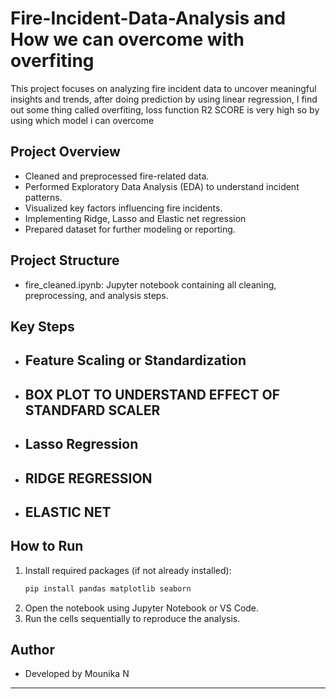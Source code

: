 # Fire-Incident-Data-Analysis and How we can overcome with overfiting

This project focuses on analyzing fire incident data to uncover meaningful insights and trends, 
after doing prediction by using linear regression, I find out some thing called overfiting, loss function R2 SCORE is very high so by using which model i can overcome 
## Project Overview
- Cleaned and preprocessed fire-related data.
- Performed Exploratory Data Analysis (EDA) to understand incident patterns.
- Visualized key factors influencing fire incidents.
- Implementing Ridge, Lasso and Elastic net regression 
- Prepared dataset for further modeling or reporting.

## Project Structure
- fire_cleaned.ipynb: Jupyter notebook containing all cleaning, preprocessing, and analysis steps.

## Key Steps
- ## Feature Scaling or Standardization
- ## BOX PLOT TO UNDERSTAND EFFECT OF STANDFARD SCALER
- ## Lasso Regression
- ## RIDGE REGRESSION
- ## ELASTIC NET


## How to Run
1. Install required packages (if not already installed):
    ```bash
    pip install pandas matplotlib seaborn
    ```
2. Open the notebook using Jupyter Notebook or VS Code.
3. Run the cells sequentially to reproduce the analysis.

## Author
- Developed by Mounika N

---